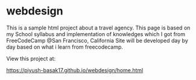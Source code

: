 # webdesign

This is a sample html project about a travel agency.
This page is based on my School syllabus and implementation of knowledges which I got from FreeCodeCamp @San Francisco, California
Site will be developed day by day based on what i learn from freecodecamp.



View this project at:

https://piyush-basak17.github.io/webdesign/home.html
